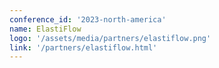 ```yaml
---
conference_id: '2023-north-america'
name: ElastiFlow
logo: '/assets/media/partners/elastiflow.png'
link: '/partners/elastiflow.html'
---
```


